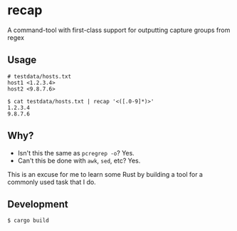 # recap
 A command-tool with first-class support for outputting capture groups from regex

 ## Usage

 ```
 # testdata/hosts.txt
host1 <1.2.3.4>
host2 <9.8.7.6>
 ```

 ```
 $ cat testdata/hosts.txt | recap '<([.0-9]*)>'
 1.2.3.4
 9.8.7.6
 ```

 ## Why?

* Isn't this the same as `pcregrep -o`? Yes.
* Can't this be done with `awk`, `sed`, etc? Yes.

This is an excuse for me to learn some Rust by building a tool for a commonly used task that I do.

## Development

```
$ cargo build
```